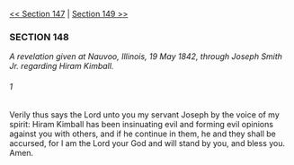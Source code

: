 [<< Section 147](Section%20147)  |  [Section 149 >>](Section%20149)

### SECTION 148

*A revelation given at Nauvoo, Illinois, 19 May 1842, through Joseph Smith Jr. regarding Hiram Kimball.*

###### 1
Verily thus says the Lord unto you my servant Joseph by the voice of my spirit: Hiram Kimball has been insinuating evil and forming evil opinions against you with others, and if he continue in them, he and they shall be accursed, for I am the Lord your God and will stand by you, and bless you. Amen.